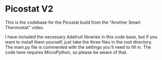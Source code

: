 # Picostat V2
 This is the codebase for the Picostat build from the "Another Smart Thermostat" video.


I have included the necessary Adafruit libraries in this code base, but if you want to install them yourself, just take the three files in the root directory. The main.py file is commented with the settings you'll need to fill in. The code here requires MicroPython, so please be aware of that.